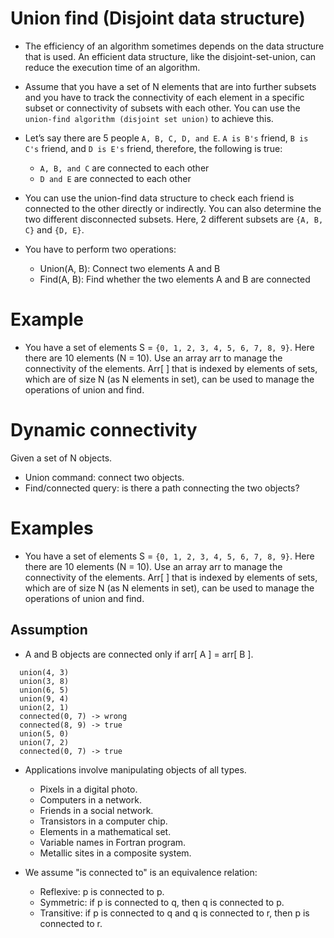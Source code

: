 # Union find (Disjoint data structure)
- The efficiency of an algorithm sometimes depends on the data structure that is used. An efficient data structure, like the disjoint-set-union, can reduce the execution time of an algorithm.

- Assume that you have a set of N elements that are into further subsets and you have to track the connectivity of each element in a specific subset or connectivity of subsets with each other. You can use the `union-find algorithm (disjoint set union)` to achieve this.

- Let’s say there are 5 people `A, B, C, D, and E`. `A is B's` friend, `B is C's` friend, and `D is E's` friend, therefore, the following is true:
  - `A, B, and C` are connected to each other
  - `D and E` are connected to each other

- You can use the union-find data structure to check each friend is connected to the other directly or indirectly. You can also determine the two different disconnected subsets. Here, 2 different subsets are `{A, B, C}` and `{D, E}`.

- You have to perform two operations:
  - Union(A, B): Connect two elements A and B
  - Find(A, B): Find whether the two elements A and B are connected

# Example
- You have a set of elements S = `{0, 1, 2, 3, 4, 5, 6, 7, 8, 9}`. Here there are 10 elements (N = 10). Use an array arr to manage the connectivity of the elements. Arr[ ] that is indexed by elements of sets, which are of size N (as N elements in set), can be used to manage the operations of union and find.
# Dynamic connectivity

Given a set of N objects.

- Union command: connect two objects.
- Find/connected query: is there a path connecting the two objects?
# Examples
- You have a set of elements S = `{0, 1, 2, 3, 4, 5, 6, 7, 8, 9}`. Here there are 10 elements (N = 10). Use an array arr to manage the connectivity of the elements. Arr[ ] that is indexed by elements of sets, which are of size N (as N elements in set), can be used to manage the operations of union and find.
## Assumption 
- A and B objects are connected only if arr[ A ] = arr[ B ].

```
  union(4, 3)
  union(3, 8)
  union(6, 5)
  union(9, 4)
  union(2, 1)
  connected(0, 7) -> wrong
  connected(8, 9) -> true
  union(5, 0)
  union(7, 2)
  connected(0, 7) -> true
```

- Applications involve manipulating objects of all types.
  - Pixels in a digital photo.
  - Computers in a network.
  - Friends in a social network.
  - Transistors in a computer chip.
  - Elements in a mathematical set.
  - Variable names in Fortran program.
  - Metallic sites in a composite system.

- We assume "is connected to" is an equivalence relation:
  - Reflexive: p is connected to p.
  - Symmetric: if p is connected to q, then q is connected to p.
  - Transitive: if p is connected to q and q is connected to r, then p is connected to r.